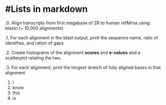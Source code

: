 #Lists in markdown
======================

.0. Align transcripts from first megabase of 2R to human refMrna using blastn (~ 10,000 alignments)
  
.1. For each alignment in the blast output, print the sequence name, ratio of identifies, and ration of gaps

.2. Create histograms of the alignment **scores** and **e-values** and a scatterplot relating the two.

.3. For each alignment, print the longest stretch of fully aligned bases in that alignment



1. I
2. know
3. this
4. is
